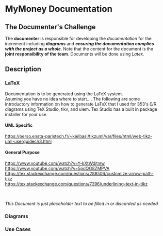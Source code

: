 # MyMoney Documentation
## The Documenter's Challenge
The __documenter__ is responsible for developing the _documentation_ for the increment including ___diagrams___ and ___ensuring the documentation complies with the project as a
whole___. Note that the content for the document is the __joint responsibility of the team__. Documents will be done using _Latex_.
## Description
### LaTeX
Documentation is to be generated using the LaTeX system.<br/>
Asuming you have no idea where to start.... The following are some introductory information on how to generate LaTeX that I used for 353's E/R diagrams using TeX Studio, tikv, and ulem. Tex Studio has a built in package installer for your use.<br/>
#### UML Specific
https://perso.ensta-paristech.fr/~kielbasi/tikzuml/var/files/html/web-tikz-uml-userguidech3.html
<br/>
#### General Purpose
https://www.youtube.com/watch?v=Y-kXtWdjtmw<br/>
https://www.youtube.com/watch?v=5pdQG8ZMPVA<br/>
https://tex.stackexchange.com/questions/288506/customize-arrow-path-tikz<br/>
https://tex.stackexchange.com/questions/7396/underlining-text-in-tikz<br/>

<br/><br/>_This Document is just placeholder text to be filled in or discarded as needed_
### Diagrams
### Use Cases
